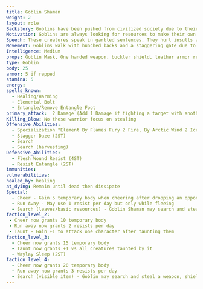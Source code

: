 ```yaml
---
title: Goblin Shaman
weight: 2
layout: role
Backstory: Goblins have been pushed from civilized society due to their cruel nature and disgusting features. Due to having no morality, these creatures are always trying to take things that aren't theirs and to cause pain in any way possible.
Motivation: Goblins are always looking for resources to make their own. They will steal any leaves or resources that aren't locked down. They give these items as offerings for some greater unknown power. 
Speech: These creatures speak in garbled sentences. They hurl insults and mockeries at every chance.
Movement: Goblins walk with hunched backs and a staggering gate due to living in small caves and other underground dwellings.
Intelligence: Medium
props: Goblin Mask, One handed weapon, buckler shield, leather armor rep
type: Goblin
body: 25
armor: 5 if repped
stamina: 5
energy: 
spells_known:
  - Healing/Harming 
  - Elemental Bolt
  - Entangle/Remove Entangle Foot 
primary_attack:  2 Damage (Add 1 Damage if fighting a target with another ally) 
Killing_Blow: No these warrior focus on stealing
Offensive_Abilities:
  - Specialization "Element By Flames Fury 2 Fire, By Arctic Wind 2 Ice, By Crushing Earth 2 Stone, By Thunders Crash 2 Lightning"
  - Stagger Daze (2ST)
  - Search
  - Search (harvesting)
Defensive_Abilities:
  - Flesh Wound Resist (4ST)
  - Resist Entangle (2ST)
immunities:
vulnerabilities: 
healed_by: healing
at_dying: Remain until dead then dissipate
Special: 
  - Cheer - Gain 5 temporary body when cheering after dropping an opponent.
  - Run Away - May use 1 resist per day but only while fleeing
  - Search (leaves/basic resources) - Goblin Shaman may search and steal leaves/basic resources
faction_level_2:
 - Cheer now grants 10 temporary body
 - Run away now grants 2 resists per day
 - Taunt - Gain +1 to attack one character after taunting them
faction_level_3: 
  - Cheer now grants 15 temporary body
  - Taunt now grants +1 vs all creatures taunted by it
  - Waylay Sleep (2ST)
faction_level_4: 
  - Cheer now grants 20 temporary body
  - Run away now grants 3 resists per day 
  - Search (visible item) - Goblin may search and steal a weapon, shield, or other visible item. 
---
```

